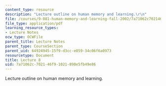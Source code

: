 ```yaml
---
content_type: resource
description: "Lecture outline on human memory and learning.\r\n"
file: /courses/9-081-human-memory-and-learning-fall-2002/7a71062c702146f91021898e5fb49e86_lecnote8.pdf
file_type: application/pdf
learning_resource_types:
- Lecture Notes
ocw_type: OCWFile
parent_title: Lecture Notes
parent_type: CourseSection
parent_uid: 64924945-15f9-d3cc-e059-34c06f6a0973
resourcetype: Document
title: Lecture 8
uid: 7a71062c-7021-46f9-1021-898e5fb49e86
---
```

Lecture outline on human memory and learning.


